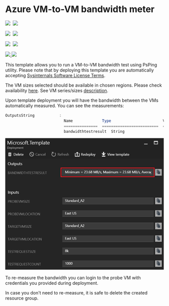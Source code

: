 # Azure VM-to-VM bandwidth meter

<IMG SRC="https://azbotstorage.blob.core.windows.net/badges/vm-to-vm-bandwidth-meter/PublicLastTestDate.svg" />&nbsp;
<IMG SRC="https://azbotstorage.blob.core.windows.net/badges/vm-to-vm-bandwidth-meter/PublicDeployment.svg" />&nbsp;

<IMG SRC="https://azbotstorage.blob.core.windows.net/badges/vm-to-vm-bandwidth-meter/FairfaxLastTestDate.svg" />&nbsp;
<IMG SRC="https://azbotstorage.blob.core.windows.net/badges/vm-to-vm-bandwidth-meter/FairfaxDeployment.svg" />&nbsp;

<IMG SRC="https://azbotstorage.blob.core.windows.net/badges/vm-to-vm-bandwidth-meter/BestPracticeResult.svg" />&nbsp;
<IMG SRC="https://azbotstorage.blob.core.windows.net/badges/vm-to-vm-bandwidth-meter/CredScanResult.svg" />&nbsp;

<a href="https://portal.azure.com/#create/Microsoft.Template/uri/https%3A%2F%2Fraw.githubusercontent.com%2FAzure%2Fazure-quickstart-templates%2Fmaster%2Fvm-to-vm-bandwidth-meter%2Fazuredeploy.json" target="_blank">
    <img src="http://azuredeploy.net/deploybutton.png"/>
</a>
<a href="http://armviz.io/#/?load=https%3A%2F%2Fraw.githubusercontent.com%2FAzure%2Fazure-quickstart-templates%2Fmaster%2Fvm-to-vm-bandwidth-meter%2Fazuredeploy.json" target="_blank">
    <img src="http://armviz.io/visualizebutton.png"/>
</a>


This template allows you to run a VM-to-VM bandwidth test using PsPing utility.
Please note that by deploying this template you are automatically accepting [Sysinternals Software License Terms](https://technet.microsoft.com/en-us/sysinternals/bb469936).

The VM sizes selected should be available in chosen regions. Please check availability [here](https://azure.microsoft.com/en-us/regions/services/).
See VM series/sizes [description](https://azure.microsoft.com/en-us/documentation/articles/virtual-machines-windows-sizes/).

Upon template deployment you will have the bandwidth between the VMs automatically measured. You can see the measurements:

```powershell
OutputsString           : 
                          Name             Type                       Value     
                          ===============  =========================  ==========
                          bandwidthtestresult  String                     Minimum = 124.83 MB/s, Maximum = 124.83 MB/s, Average = 124.83 MB/s
```

![alt text](images/bandwidth.png "Bandwidth measurement output")

To re-measure the bandwidth you can login to the probe VM with credentials you provided during deployment.

In case you don't need to re-measure, it is safe to delete the created resource group.
